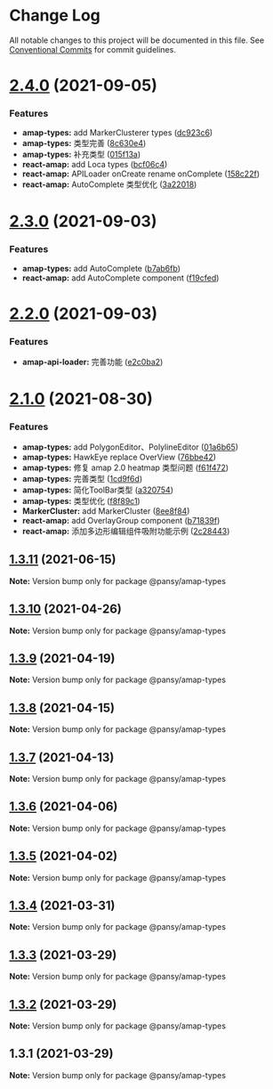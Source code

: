 # Change Log

All notable changes to this project will be documented in this file.
See [Conventional Commits](https://conventionalcommits.org) for commit guidelines.

# [2.4.0](https://github.com/pansyjs/react-amap/compare/@pansy/amap-types@2.3.0...@pansy/amap-types@2.4.0) (2021-09-05)


### Features

* **amap-types:** add MarkerClusterer types ([dc923c6](https://github.com/pansyjs/react-amap/commit/dc923c615bb06b146ba6866deac0f789ff3ca981))
* **amap-types:** 类型完善 ([8c630e4](https://github.com/pansyjs/react-amap/commit/8c630e418bfbeaef1d1dc06c90019ee94c187749))
* **amap-types:** 补充类型 ([015f13a](https://github.com/pansyjs/react-amap/commit/015f13a522f991a04d784e8464497c3a594e64fb))
* **react-amap:** add Loca types ([bcf06c4](https://github.com/pansyjs/react-amap/commit/bcf06c46528b7a31c4bd63374c37bb27e7b92c35))
* **react-amap:** APILoader onCreate rename onComplete ([158c22f](https://github.com/pansyjs/react-amap/commit/158c22f1c7c4a00ba229e93eeda399fda78f5c9f))
* **react-amap:** AutoComplete 类型优化 ([3a22018](https://github.com/pansyjs/react-amap/commit/3a22018eedafda57054e4eeb7ef4cfd7a5999331))





# [2.3.0](https://github.com/pansyjs/react-amap/compare/@pansy/amap-types@2.2.0...@pansy/amap-types@2.3.0) (2021-09-03)


### Features

* **amap-types:** add AutoComplete ([b7ab6fb](https://github.com/pansyjs/react-amap/commit/b7ab6fb776a3e8f1401cd7c0be7b5ebd4014aa90))
* **react-amap:** add AutoComplete component ([f19cfed](https://github.com/pansyjs/react-amap/commit/f19cfed500d173f1021d55451874179f38ff1149))





# [2.2.0](https://github.com/pansyjs/react-amap/compare/@pansy/amap-types@2.1.0...@pansy/amap-types@2.2.0) (2021-09-03)


### Features

* **amap-api-loader:** 完善功能 ([e2c0ba2](https://github.com/pansyjs/react-amap/commit/e2c0ba2dcf02c3ce11ef4baed0d2dff4e6e3dd70))





# [2.1.0](https://github.com/pansyjs/react-amap/compare/@pansy/amap-types@1.3.11...@pansy/amap-types@2.1.0) (2021-08-30)


### Features

* **amap-types:** add  PolygonEditor、PolylineEditor ([01a6b65](https://github.com/pansyjs/react-amap/commit/01a6b657e6334d12d8f4d430ed177731fb17ed6b))
* **amap-types:** HawkEye replace OverView ([76bbe42](https://github.com/pansyjs/react-amap/commit/76bbe425d43e8328d5373614b743213aa218145b))
* **amap-types:** 修复 amap 2.0 heatmap 类型问题 ([f61f472](https://github.com/pansyjs/react-amap/commit/f61f4723a8485dadd6b104dd5c848eb936f89368))
* **amap-types:** 完善类型 ([1cd9f6d](https://github.com/pansyjs/react-amap/commit/1cd9f6d26eb6e364189b6a4c2f41fb148826df7c))
* **amap-types:** 简化ToolBar类型 ([a320754](https://github.com/pansyjs/react-amap/commit/a32075446b78ce25a005a4696861ae261de60c7d))
* **amap-types:** 类型优化 ([f8f89c1](https://github.com/pansyjs/react-amap/commit/f8f89c126d20ae112b2ab11d870103c416d8426d))
* **MarkerCluster:** add MarkerCluster ([8ee8f84](https://github.com/pansyjs/react-amap/commit/8ee8f84b0b058e73feb2d31c8704698563dbff8b))
* **react-amap:** add OverlayGroup component ([b71839f](https://github.com/pansyjs/react-amap/commit/b71839fdd94ae3574dcd93718a593235c116dcc6))
* **react-amap:** 添加多边形编辑组件吸附功能示例 ([2c28443](https://github.com/pansyjs/react-amap/commit/2c2844387dcfce7cef67147e13af7e9d718596b7))





## [1.3.11](https://github.com/pansyjs/react-amap/compare/@pansy/amap-types@1.3.10...@pansy/amap-types@1.3.11) (2021-06-15)

**Note:** Version bump only for package @pansy/amap-types





## [1.3.10](https://github.com/pansyjs/react-amap/compare/@pansy/amap-types@1.3.9...@pansy/amap-types@1.3.10) (2021-04-26)

**Note:** Version bump only for package @pansy/amap-types





## [1.3.9](https://github.com/pansyjs/react-amap/compare/@pansy/amap-types@1.3.8...@pansy/amap-types@1.3.9) (2021-04-19)

**Note:** Version bump only for package @pansy/amap-types





## [1.3.8](https://github.com/pansyjs/react-amap/compare/@pansy/amap-types@1.3.7...@pansy/amap-types@1.3.8) (2021-04-15)

**Note:** Version bump only for package @pansy/amap-types





## [1.3.7](https://github.com/pansyjs/react-amap/compare/@pansy/amap-types@1.3.6...@pansy/amap-types@1.3.7) (2021-04-13)

**Note:** Version bump only for package @pansy/amap-types





## [1.3.6](https://github.com/pansyjs/react-amap/compare/@pansy/amap-types@1.3.5...@pansy/amap-types@1.3.6) (2021-04-06)

**Note:** Version bump only for package @pansy/amap-types





## [1.3.5](https://github.com/pansyjs/react-amap/compare/@pansy/amap-types@1.3.4...@pansy/amap-types@1.3.5) (2021-04-02)

**Note:** Version bump only for package @pansy/amap-types





## [1.3.4](https://github.com/pansyjs/react-amap/compare/@pansy/amap-types@1.3.3...@pansy/amap-types@1.3.4) (2021-03-31)

**Note:** Version bump only for package @pansy/amap-types





## [1.3.3](https://github.com/pansyjs/react-amap/compare/@pansy/amap-types@1.3.2...@pansy/amap-types@1.3.3) (2021-03-29)

**Note:** Version bump only for package @pansy/amap-types





## [1.3.2](https://github.com/pansyjs/react-amap/compare/@pansy/amap-types@1.3.1...@pansy/amap-types@1.3.2) (2021-03-29)

**Note:** Version bump only for package @pansy/amap-types





## 1.3.1 (2021-03-29)

**Note:** Version bump only for package @pansy/amap-types

